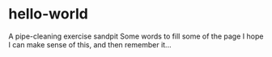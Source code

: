 # hello-world
A pipe-cleaning exercise sandpit
Some words to fill some of the page
I hope I can make sense of this, and then remember it...
